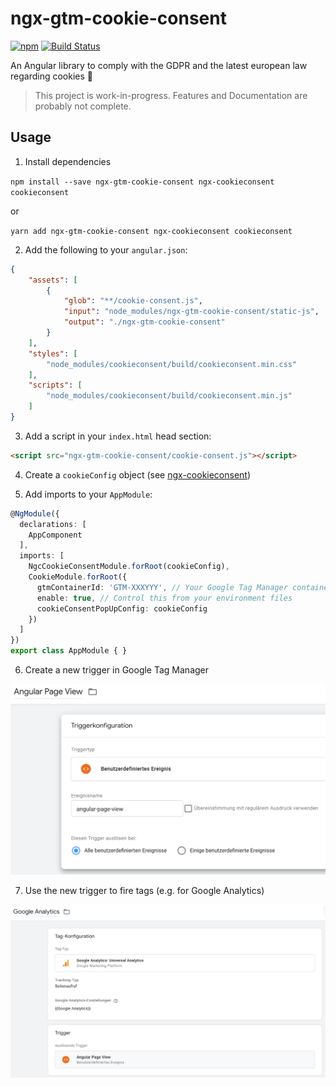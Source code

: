 # ngx-gtm-cookie-consent

[![npm](https://img.shields.io/npm/v/ngx-gtm-cookie-consent.svg)](https://www.npmjs.com/package/ngx-gtm-cookie-consent)
[![Build Status](https://travis-ci.com/exportarts/ngx-gtm-cookie-consent.svg?branch=master)](https://travis-ci.com/exportarts/ngx-gtm-cookie-consent)

An Angular library to comply with the GDPR and the latest european law regarding cookies 🍪

> This project is work-in-progress. Features and Documentation are probably not complete.

## Usage

1. Install dependencies

`npm install --save ngx-gtm-cookie-consent ngx-cookieconsent cookieconsent`

or

`yarn add ngx-gtm-cookie-consent ngx-cookieconsent cookieconsent`

2. Add the following to your `angular.json`:

```json
{
    "assets": [
        {
            "glob": "**/cookie-consent.js",
            "input": "node_modules/ngx-gtm-cookie-consent/static-js",
            "output": "./ngx-gtm-cookie-consent"
        }
    ],
    "styles": [
        "node_modules/cookieconsent/build/cookieconsent.min.css"
    ],
    "scripts": [
        "node_modules/cookieconsent/build/cookieconsent.min.js"
    ]
}
```

3. Add a script in your `index.html` head section:

```html
<script src="ngx-gtm-cookie-consent/cookie-consent.js"></script>
```

4. Create a `cookieConfig` object (see [ngx-cookieconsent](https://github.com/tinesoft/ngx-cookieconsent/blob/master/src/service/cookieconsent-config.ts))

5. Add imports to your `AppModule`:

```ts
@NgModule({
  declarations: [
    AppComponent
  ],
  imports: [
    NgcCookieConsentModule.forRoot(cookieConfig),
    CookieModule.forRoot({
      gtmContainerId: 'GTM-XXXYYY', // Your Google Tag Manager container ID
      enable: true, // Control this from your environment files
      cookieConsentPopUpConfig: cookieConfig
    })
  ]
})
export class AppModule { }
```

6. Create a new trigger in Google Tag Manager

![Trigger](./docs/images/gtm-trigger.png)

7. Use the new trigger to fire tags (e.g. for Google Analytics)

![Tag](./docs/images/gtm-tag.png)
